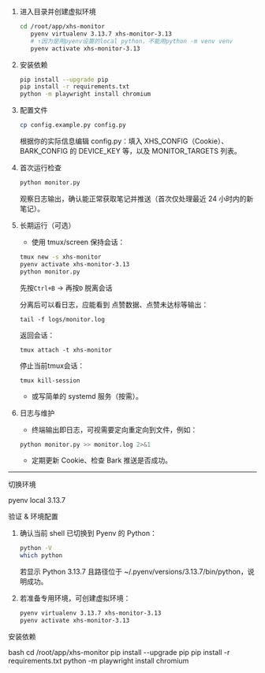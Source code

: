 1. 进入目录并创建虚拟环境
   ```bash
   cd /root/app/xhs-monitor
      pyenv virtualenv 3.13.7 xhs-monitor-3.13 
      # ↑因为是用pyenv设置的local python，不能用python -m venv venv
      pyenv activate xhs-monitor-3.13
   ```

2. 安装依赖
   ```bash
   pip install --upgrade pip
   pip install -r requirements.txt
   python -m playwright install chromium
   ```

3. 配置文件
   ```bash
   cp config.example.py config.py
   ```
   根据你的实际信息编辑 config.py：填入 XHS_CONFIG（Cookie）、BARK_CONFIG 的 DEVICE_KEY 等，以及 MONITOR_TARGETS
 列表。

4. 首次运行检查
   ```bash
   python monitor.py
   ```
   观察日志输出，确认能正常获取笔记并推送（首次仅处理最近 24 小时内的新笔记）。

5. 长期运行（可选）
   - 使用 tmux/screen 保持会话：
   ```bash
   tmux new -s xhs-monitor
   pyenv activate xhs-monitor-3.13
   python monitor.py
   ```
   先按`Ctrl+B` → 再按`D` 脱离会话

   分离后可以看日志，应能看到 点赞数据、点赞未达标等输出：
   ```
   tail -f logs/monitor.log
   ```
   
   返回会话：
   ```
   tmux attach -t xhs-monitor 
   ```

   停止当前tmux会话：
   ```
   tmux kill-session
   ```

   - 或写简单的 systemd 服务（按需）。

6. 日志与维护
   - 终端输出即日志，可视需要定向重定向到文件，例如：
   ```bash
   python monitor.py >> monitor.log 2>&1
   ```
   - 定期更新 Cookie、检查 Bark 推送是否成功。

------------

切换环境

pyenv local 3.13.7

验证 & 环境配置
   1. 确认当前 shell 已切换到 Pyenv 的 Python：
      ```bash
      python -V
      which python
      ```
      若显示 Python 3.13.7 且路径位于
   ~/.pyenv/versions/3.13.7/bin/python，说明成功。

   2. 若准备专用环境，可创建虚拟环境：
      ```bash
      pyenv virtualenv 3.13.7 xhs-monitor-3.13
      pyenv activate xhs-monitor-3.13
      ```

   安装依赖

   bash
     cd /root/app/xhs-monitor
     pip install --upgrade pip
     pip install -r requirements.txt
     python -m playwright install chromium